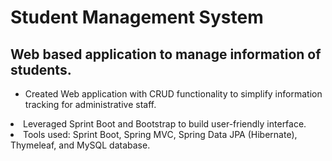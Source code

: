 <h1>Student Management System</h1>

<h2>Web based application to manage information of students.</h2>


<ul>
    <li>Created Web application with CRUD functionality to simplify information tracking for administrative staff.</ul>
    <li>Leveraged Sprint Boot and Bootstrap to build user-friendly interface.</ul>
    <li>Tools used: Sprint Boot, Spring MVC, Spring Data JPA (Hibernate), Thymeleaf, and MySQL database.</ul>
<ul>